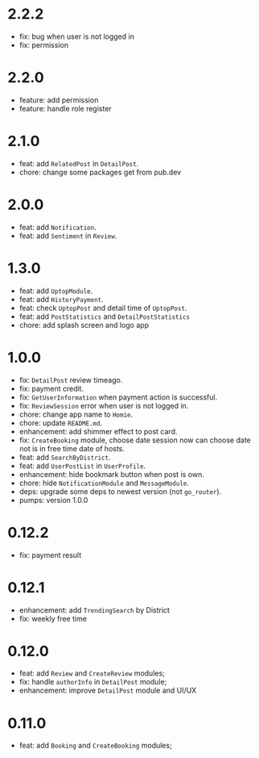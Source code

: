 # 2.2.2

- fix: bug when user is not logged in
- fix: permission

# 2.2.0

- feature: add permission
- feature: handle role register

# 2.1.0

- feat: add `RelatedPost` in `DetailPost`.
- chore: change some packages get from pub.dev

# 2.0.0

- feat: add `Notification`.
- feat: add `Sentiment` in `Review`.

# 1.3.0

- feat: add `UptopModule`.
- feat: add `HistoryPayment`.
- feat: check `UptopPost` and detail time of `UptopPost`.
- feat: add `PostStatistics` and `DetailPostStatistics`
- chore: add splash screen and logo app

# 1.0.0

- fix: `DetailPost` review timeago.
- fix: payment credit.
- fix: `GetUserInformation` when payment action is successful.
- fix: `ReviewSession` error when user is not logged in.
- chore: change app name to `Homie`.
- chore: update `README.md`.
- enhancement: add shimmer effect to post card.
- fix: `CreateBooking` module, choose date session now can choose date not is in free time date of hosts.
- feat: add `SearchByDistrict`.
- feat: add `UserPostList` in `UserProfile`.
- enhancement: hide bookmark button when post is own.
- chore: hide `NotificationModule` and `MessageModule`.
- deps: upgrade some deps to newest version (not `go_router`).
- pumps: version 1.0.0

# 0.12.2

- fix: payment result

# 0.12.1

- enhancement: add `TrendingSearch` by District
- fix: weekly free time

# 0.12.0

- feat: add `Review` and `CreateReview` modules;
- fix: handle `authorInfo` in `DetailPost` module;
- enhancement: improve `DetailPost` module and UI/UX

# 0.11.0

- feat: add `Booking` and `CreateBooking` modules;
